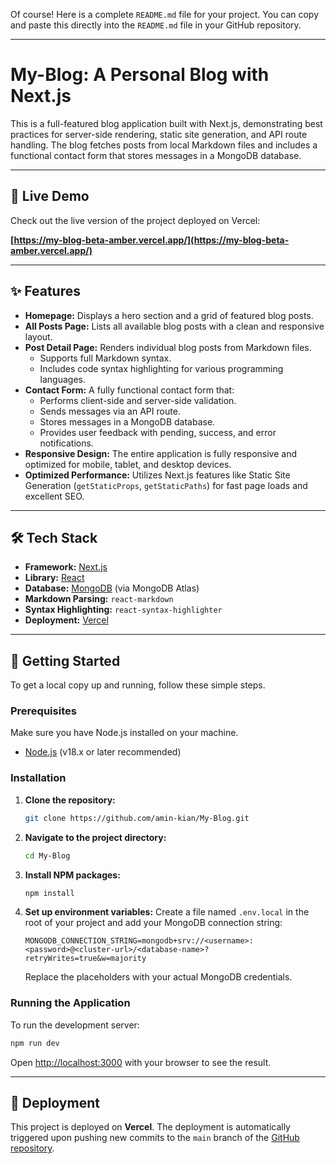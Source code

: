 Of course\! Here is a complete `README.md` file for your project. You can copy and paste this directly into the `README.md` file in your GitHub repository.

-----

# My-Blog: A Personal Blog with Next.js

This is a full-featured blog application built with Next.js, demonstrating best practices for server-side rendering, static site generation, and API route handling. The blog fetches posts from local Markdown files and includes a functional contact form that stores messages in a MongoDB database.

-----

## 🚀 Live Demo

Check out the live version of the project deployed on Vercel:

**[https://my-blog-beta-amber.vercel.app/](https://my-blog-beta-amber.vercel.app/)**

-----

## ✨ Features

  * **Homepage:** Displays a hero section and a grid of featured blog posts.
  * **All Posts Page:** Lists all available blog posts with a clean and responsive layout.
  * **Post Detail Page:** Renders individual blog posts from Markdown files.
      * Supports full Markdown syntax.
      * Includes code syntax highlighting for various programming languages.
  * **Contact Form:** A fully functional contact form that:
      * Performs client-side and server-side validation.
      * Sends messages via an API route.
      * Stores messages in a MongoDB database.
      * Provides user feedback with pending, success, and error notifications.
  * **Responsive Design:** The entire application is fully responsive and optimized for mobile, tablet, and desktop devices.
  * **Optimized Performance:** Utilizes Next.js features like Static Site Generation (`getStaticProps`, `getStaticPaths`) for fast page loads and excellent SEO.

-----

## 🛠️ Tech Stack

  * **Framework:** [Next.js](https://nextjs.org/)
  * **Library:** [React](https://reactjs.org/)
  * **Database:** [MongoDB](https://www.mongodb.com/) (via MongoDB Atlas)
  * **Markdown Parsing:** `react-markdown`
  * **Syntax Highlighting:** `react-syntax-highlighter`
  * **Deployment:** [Vercel](https://vercel.com/)

-----

## 🏁 Getting Started

To get a local copy up and running, follow these simple steps.

### Prerequisites

Make sure you have Node.js installed on your machine.

  * [Node.js](https://nodejs.org/) (v18.x or later recommended)

### Installation

1.  **Clone the repository:**

    ```bash
    git clone https://github.com/amin-kian/My-Blog.git
    ```

2.  **Navigate to the project directory:**

    ```bash
    cd My-Blog
    ```

3.  **Install NPM packages:**

    ```bash
    npm install
    ```

4.  **Set up environment variables:**
    Create a file named `.env.local` in the root of your project and add your MongoDB connection string:

    ```.env.local
    MONGODB_CONNECTION_STRING=mongodb+srv://<username>:<password>@<cluster-url>/<database-name>?retryWrites=true&w=majority
    ```

    Replace the placeholders with your actual MongoDB credentials.

### Running the Application

To run the development server:

```bash
npm run dev
```

Open [http://localhost:3000](https://www.google.com/search?q=http://localhost:3000) with your browser to see the result.

-----

## 🚀 Deployment

This project is deployed on **Vercel**. The deployment is automatically triggered upon pushing new commits to the `main` branch of the [GitHub repository](https://github.com/amin-kian/My-Blog).
